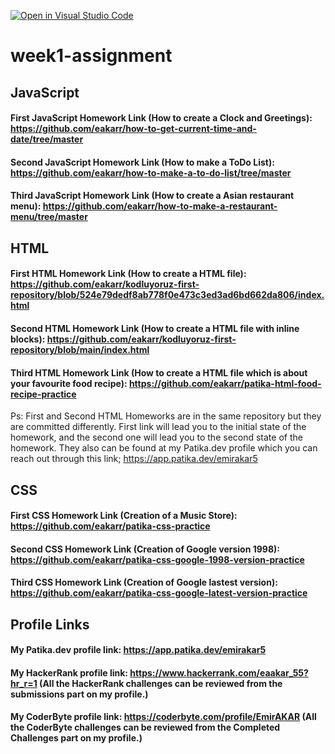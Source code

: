 [![Open in Visual Studio Code](https://classroom.github.com/assets/open-in-vscode-f059dc9a6f8d3a56e377f745f24479a46679e63a5d9fe6f495e02850cd0d8118.svg)](https://classroom.github.com/online_ide?assignment_repo_id=7349079&assignment_repo_type=AssignmentRepo)
# week1-assignment

## JavaScript

#### First JavaScript Homework Link (How to create a Clock and Greetings): https://github.com/eakarr/how-to-get-current-time-and-date/tree/master
#### Second JavaScript Homework Link (How to make a ToDo List): https://github.com/eakarr/how-to-make-a-to-do-list/tree/master
#### Third JavaScript Homework Link (How to create a Asian restaurant menu): https://github.com/eakarr/how-to-make-a-restaurant-menu/tree/master

## HTML

#### First HTML Homework Link (How to create a HTML file): https://github.com/eakarr/kodluyoruz-first-repository/blob/524e79dedf8ab778f0e473c3ed3ad6bd662da806/index.html
#### Second HTML Homework Link (How to create a HTML file with inline blocks): https://github.com/eakarr/kodluyoruz-first-repository/blob/main/index.html
#### Third HTML Homework Link (How to create a HTML file which is about your favourite food recipe): https://github.com/eakarr/patika-html-food-recipe-practice

Ps: First and Second HTML Homeworks are in the same repository but they are committed differently. First link will lead you to the initial state of the homework, and the second one will lead you to the second state of the homework. They also can be found at my Patika.dev profile which you can reach out through this link; https://app.patika.dev/emirakar5

## CSS

#### First CSS Homework Link (Creation of a Music Store): https://github.com/eakarr/patika-css-practice
#### Second CSS Homework Link (Creation of Google version 1998): https://github.com/eakarr/patika-css-google-1998-version-practice
#### Third CSS Homework Link (Creation of Google lastest version): https://github.com/eakarr/patika-css-google-latest-version-practice

## Profile Links

#### My Patika.dev profile link: https://app.patika.dev/emirakar5
#### My HackerRank profile link: https://www.hackerrank.com/eaakar_55?hr_r=1 (All the HackerRank challenges can be reviewed from the submissions part on my profile.)
#### My CoderByte profile link: https://coderbyte.com/profile/EmirAKAR (All the CoderByte challenges can be reviewed from the Completed Challenges part on my profile.)
